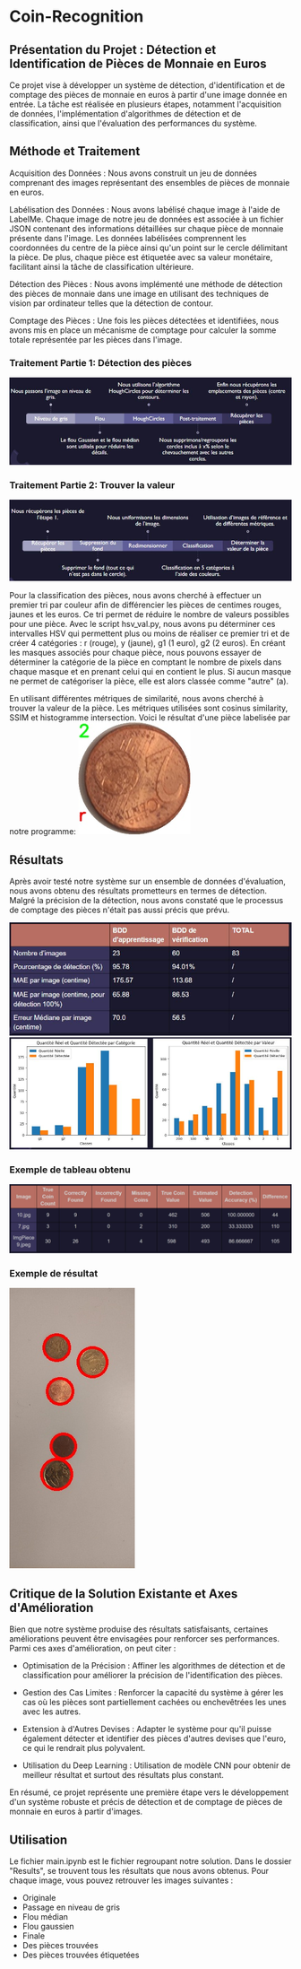# Coin-Recognition

## Présentation du Projet : Détection et Identification de Pièces de Monnaie en Euros

Ce projet vise à développer un système de détection, d'identification et de comptage des pièces de monnaie en euros à partir d'une image donnée en entrée. La tâche est réalisée en plusieurs étapes, notamment l'acquisition de données, l'implémentation d'algorithmes de détection et de classification, ainsi que l'évaluation des performances du système.

## Méthode et Traitement

Acquisition des Données : Nous avons construit un jeu de données comprenant des images représentant des ensembles de pièces de monnaie en euros.

Labélisation des Données : Nous avons labélisé chaque image à l'aide de LabelMe. Chaque image de notre jeu de données est associée à un fichier JSON contenant des informations détaillées sur chaque pièce de monnaie présente dans l'image. Les données labélisées comprennent les coordonnées du centre de la pièce ainsi qu'un point sur le cercle délimitant la pièce. De plus, chaque pièce est étiquetée avec sa valeur monétaire, facilitant ainsi la tâche de classification ultérieure.

Détection des Pièces : Nous avons implémenté une méthode de détection des pièces de monnaie dans une image en utilisant des techniques de vision par ordinateur telles que la détection de contour.

Comptage des Pièces : Une fois les pièces détectées et identifiées, nous avons mis en place un mécanisme de comptage pour calculer la somme totale représentée par les pièces dans l'image.

### Traitement Partie 1: Détection des pièces

![Traitement 1](https://github.com/dorianGT/Coin-Recognition/blob/main/Traitement1.JPG)

### Traitement Partie 2: Trouver la valeur

![Traitement 2](https://github.com/dorianGT/Coin-Recognition/blob/main/Traitement2.JPG)

Pour la classification des pièces, nous avons cherché à effectuer un premier tri par couleur afin de différencier les pièces de centimes rouges, jaunes et les euros. Ce tri permet de réduire le nombre de valeurs possibles pour une pièce. Avec le script hsv_val.py, nous avons pu déterminer ces intervalles HSV qui permettent plus ou moins de réaliser ce premier tri et de créer 4 catégories : r (rouge), y (jaune), g1 (1 euro), g2 (2 euros). En créant les masques associés pour chaque pièce, nous pouvons essayer de déterminer la catégorie de la pièce en comptant le nombre de pixels dans chaque masque et en prenant celui qui en contient le plus. Si aucun masque ne permet de catégoriser la pièce, elle est alors classée comme "autre" (a).

En utilisant différentes métriques de similarité, nous avons cherché à trouver la valeur de la pièce. Les métriques utilisées sont cosinus similarity, SSIM et histogramme intersection. Voici le résultat d'une pièce labelisée par notre programme:
![Resultats 2](https://github.com/dorianGT/Coin-Recognition/blob/main/Results/012_jpeg/Coins%20Found%20Label/coin_4.jpg)


## Résultats

Après avoir testé notre système sur un ensemble de données d'évaluation, nous avons obtenu des résultats prometteurs en termes de détection. Malgré la précision de la détection, nous avons constaté que le processus de comptage des pièces n'était pas aussi précis que prévu.

![Resultats 1](https://github.com/dorianGT/Coin-Recognition/blob/main/Resultats1.JPG)
![Resultats 3](https://github.com/dorianGT/Coin-Recognition/blob/main/Resultats3.JPG)

### Exemple de tableau obtenu
![Resultats 2](https://github.com/dorianGT/Coin-Recognition/blob/main/Resultats2.JPG)

### Exemple de résultat
![Resultats 2](https://github.com/dorianGT/Coin-Recognition/blob/main/Results/012_jpeg/final.jpg)

## Critique de la Solution Existante et Axes d'Amélioration

Bien que notre système produise des résultats satisfaisants, certaines améliorations peuvent être envisagées pour renforcer ses performances. Parmi ces axes d'amélioration, on peut citer :

- Optimisation de la Précision : Affiner les algorithmes de détection et de classification pour améliorer la précision de l'identification des pièces.

- Gestion des Cas Limites : Renforcer la capacité du système à gérer les cas où les pièces sont partiellement cachées ou enchevêtrées les unes avec les autres.

- Extension à d'Autres Devises : Adapter le système pour qu'il puisse également détecter et identifier des pièces d'autres devises que l'euro, ce qui le rendrait plus polyvalent.
  
- Utilisation du Deep Learning : Utilisation de modèle CNN pour obtenir de meilleur résultat et surtout des résultats plus constant.

En résumé, ce projet représente une première étape vers le développement d'un système robuste et précis de détection et de comptage de pièces de monnaie en euros à partir d'images.

## Utilisation

Le fichier main.ipynb est le fichier regroupant notre solution. Dans le dossier "Results", se trouvent tous les résultats que nous avons obtenus. Pour chaque image, vous pouvez retrouver les images suivantes :

- Originale
- Passage en niveau de gris
- Flou médian
- Flou gaussien
- Finale
- Des pièces trouvées
- Des pièces trouvées étiquetées

